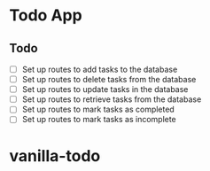 # Todo App

## Todo
- [ ] Set up routes to add tasks to the database
- [ ] Set up routes to delete tasks from the database
- [ ] Set up routes to update tasks in the database
- [ ] Set up routes to retrieve tasks from the database
- [ ] Set up routes to mark tasks as completed
- [ ] Set up routes to mark tasks as incomplete
# vanilla-todo
